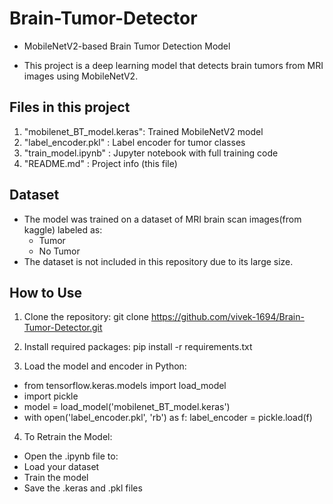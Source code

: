 # Brain-Tumor-Detector
- MobileNetV2-based Brain Tumor Detection Model

- This project is a deep learning model that detects brain tumors from MRI images using MobileNetV2.


## Files in this project

1. "mobilenet_BT_model.keras": Trained MobileNetV2 model
2. "label_encoder.pkl" : Label encoder for tumor classes
3. "train_model.ipynb" : Jupyter notebook with full training code
4. "README.md" : Project info (this file)


## Dataset

- The model was trained on a dataset of MRI brain scan images(from kaggle) labeled as:
  - Tumor
  - No Tumor
- The dataset is not included in this repository due to its large size.


## How to Use

1. Clone the repository:
git clone https://github.com/vivek-1694/Brain-Tumor-Detector.git

2. Install required packages:
pip install -r requirements.txt


3. Load the model and encoder in Python:

- from tensorflow.keras.models import load_model
- import pickle
- model = load_model('mobilenet_BT_model.keras')
- with open('label_encoder.pkl', 'rb') as f:
    label_encoder = pickle.load(f)


4. To Retrain the Model:

- Open the .ipynb file to:
- Load your dataset
- Train the model
- Save the .keras and .pkl files 
